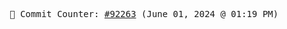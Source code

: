 <p align="center">
    <samp>
        📮 Commit Counter: <a href="https://github.com/Javascript-void0/Javascript-void0/commits/main">#92263</a> (June 01, 2024 @ 01:19 PM)
    </samp>
</p>